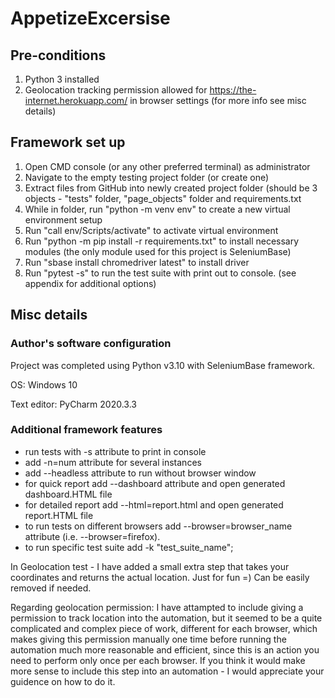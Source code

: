 # AppetizeExcersise


## Pre-conditions
1. Python 3 installed
2. Geolocation tracking permission allowed for https://the-internet.herokuapp.com/ in browser settings (for more info see misc details)


## Framework set up
1. Open CMD console (or any other preferred terminal) as administrator
2. Navigate to the empty testing project folder (or create one)
3. Extract files from GitHub into newly created project folder (should be 3 objects - "tests" folder, "page_objects" folder and requirements.txt
3. While in folder, run "python -m venv env" to create a new virtual environment setup
4. Run "call env/Scripts/activate" to activate virtual environment
5. Run "python -m pip install -r requirements.txt" to install necessary modules (the only module used for this project is SeleniumBase)
6. Run "sbase install chromedriver latest" to install driver
7. Run "pytest -s" to run the test suite with print out to console. (see appendix for additional options)

## Misc details

### Author's software configuration
Project was completed using Python v3.10 with SeleniumBase framework.

OS: Windows 10

Text editor: PyCharm 2020.3.3

### Additional framework features
- run tests with -s attribute to print in console
- add -n=num attribute for several instances
- add --headless attribute to run without browser window
- for quick report add --dashboard attribute and open generated dashboard.HTML file
- for detailed report add --html=report.html and open generated report.HTML file
- to run tests on different browsers add --browser=browser_name attribute (i.e. --browser=firefox).
- to run specific test suite add -k "test_suite_name";

In Geolocation test - I have added a small extra step that takes your coordinates and returns the actual location. Just for fun =) Can be easily removed if needed.

Regarding geolocation permission: I have attampted to include giving a permission to track location into the automation, but it seemed to be a quite complicated and complex piece of work, different for each browser, which makes giving this permission manually one time before running the automation much more reasonable and efficient, since this is an action you need to perform only once per each browser. If you think it would make more sense to include this step into an automation - I would appreciate your guidence on how to do it. 
